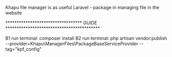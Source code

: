 Khapu file manager is as useful Laravel - package in managing file in the website


********************************** GUIDE ******************************************

B1 run terminal: composer install
B2 run terminal: php artisan vendor:publish --provider=Khapu\\ManagerFiles\\PackageBaseServiceProvider --tag="kpf_config"
